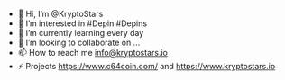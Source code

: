 - 👋 Hi, I’m @KryptoStars
- 👀 I’m interested in #Depin #Depins
- 🌱 I’m currently learning every day
- 💞️ I’m looking to collaborate on ...
- 📫 How to reach me info@kryptostars.io
- ⚡ Projects https://www.c64coin.com/ and https://www.kryptostars.io

<!---
KryptoStars/KryptoStars is a ✨ special ✨ repository because its `README.md` (this file) appears on your GitHub profile.
You can click the Preview link to take a look at your changes.
--->
